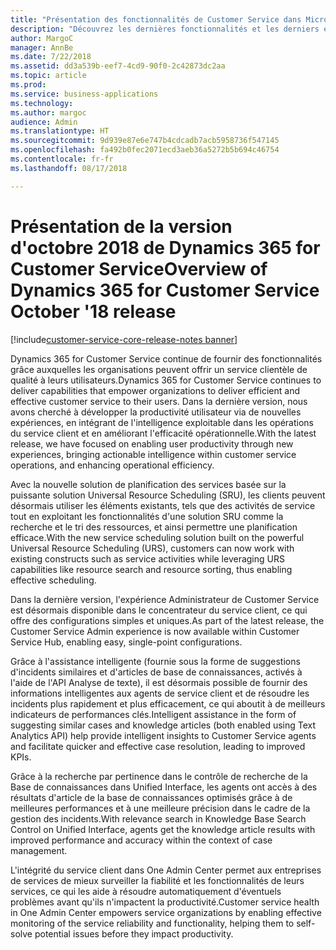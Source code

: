 ```yaml
---
title: "Présentation des fonctionnalités de Customer Service dans Microsoft Dynamics 365"
description: "Découvrez les dernières fonctionnalités et les derniers engagements dans les zones principales de Customer Service dans Dynamics 365"
author: MargoC
manager: AnnBe
ms.date: 7/22/2018
ms.assetid: dd3a539b-eef7-4cd9-90f0-2c42873dc2aa
ms.topic: article
ms.prod: 
ms.service: business-applications
ms.technology: 
ms.author: margoc
audience: Admin
ms.translationtype: HT
ms.sourcegitcommit: 9d939e87e6e747b4cdcadb7acb5958736f547145
ms.openlocfilehash: fa492b0fec2071ecd3aeb36a5272b5b694c46754
ms.contentlocale: fr-fr
ms.lasthandoff: 08/17/2018

---
```

# <a name="overview-of-dynamics-365-for-customer-service-october-18-release"></a><span data-ttu-id="b4483-103">Présentation de la version d'octobre 2018 de Dynamics 365 for Customer Service</span><span class="sxs-lookup"><span data-stu-id="b4483-103">Overview of Dynamics 365 for Customer Service October '18 release</span></span>

[!include[customer-service-core-release-notes banner](../../includes/customer-service-core-release-notes.md)]




<span data-ttu-id="b4483-104">Dynamics 365 for Customer Service continue de fournir des fonctionnalités grâce auxquelles les organisations peuvent offrir un service clientèle de qualité à leurs utilisateurs.</span><span class="sxs-lookup"><span data-stu-id="b4483-104">Dynamics 365 for Customer Service continues to deliver capabilities that empower organizations to deliver efficient and effective customer service to their users.</span></span> <span data-ttu-id="b4483-105">Dans la dernière version, nous avons cherché à développer la productivité utilisateur via de nouvelles expériences, en intégrant de l'intelligence exploitable dans les opérations du service client et en améliorant l'efficacité opérationnelle.</span><span class="sxs-lookup"><span data-stu-id="b4483-105">With the latest release, we have focused on enabling user productivity through new experiences, bringing actionable intelligence within customer service operations, and enhancing operational efficiency.</span></span>

<span data-ttu-id="b4483-106">Avec la nouvelle solution de planification des services basée sur la puissante solution Universal Resource Scheduling (SRU), les clients peuvent désormais utiliser les éléments existants, tels que des activités de service tout en exploitant les fonctionnalités d'une solution SRU comme la recherche et le tri des ressources, et ainsi permettre une planification efficace.</span><span class="sxs-lookup"><span data-stu-id="b4483-106">With the new service scheduling solution built on the powerful Universal Resource Scheduling (URS), customers can now work with existing constructs such as service activities while leveraging URS capabilities like resource search and resource sorting, thus enabling effective scheduling.</span></span> 

<span data-ttu-id="b4483-107">Dans la dernière version, l'expérience Administrateur de Customer Service est désormais disponible dans le concentrateur du service client, ce qui offre des configurations simples et uniques.</span><span class="sxs-lookup"><span data-stu-id="b4483-107">As part of the latest release, the Customer Service Admin experience is now available within Customer Service Hub, enabling easy, single-point configurations.</span></span> 

<span data-ttu-id="b4483-108">Grâce à l'assistance intelligente (fournie sous la forme de suggestions d'incidents similaires et d'articles de base de connaissances, activés à l'aide de l'API Analyse de texte), il est désormais possible de fournir des informations intelligentes aux agents de service client et de résoudre les incidents plus rapidement et plus efficacement, ce qui aboutit à de meilleurs indicateurs de performances clés.</span><span class="sxs-lookup"><span data-stu-id="b4483-108">Intelligent assistance in the form of suggesting similar cases and knowledge articles (both enabled using Text Analytics API) help provide intelligent insights to Customer Service agents and facilitate quicker and effective case resolution, leading to improved KPIs.</span></span>

<span data-ttu-id="b4483-109">Grâce à la recherche par pertinence dans le contrôle de recherche de la Base de connaissances dans Unified Interface, les agents ont accès à des résultats d'article de la base de connaissances optimisés grâce à de meilleures performances et à une meilleure précision dans le cadre de la gestion des incidents.</span><span class="sxs-lookup"><span data-stu-id="b4483-109">With relevance search in Knowledge Base Search Control on Unified Interface, agents get the knowledge article results with improved performance and accuracy within the context of case management.</span></span> 

<span data-ttu-id="b4483-110">L'intégrité du service client dans One Admin Center permet aux entreprises de services de mieux surveiller la fiabilité et les fonctionnalités de leurs services, ce qui les aide à résoudre automatiquement d'éventuels problèmes avant qu'ils n'impactent la productivité.</span><span class="sxs-lookup"><span data-stu-id="b4483-110">Customer service health in One Admin Center empowers service organizations by enabling effective monitoring of the service reliability and functionality, helping them to self-solve potential issues before they impact productivity.</span></span>


